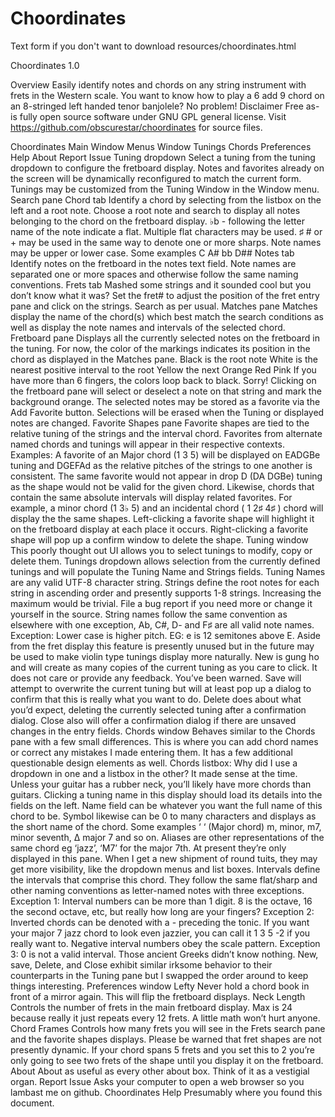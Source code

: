 # Choordinates

Text form if you don't want to download resources/choordinates.html

Choordinates 1.0

Overview
Easily identify notes and chords on any string instrument with frets in the Western scale.  You want to know how to play a 6 add 9 chord on an 8-stringed left handed tenor banjolele?  No problem!
Disclaimer
Free as-is fully open source software under GNU GPL general license. Visit https://github.com/obscurestar/choordinates for source files.

Choordinates Main  Window
Menus
Window
Tunings
Chords
Preferences
Help
About
Report Issue
Tuning dropdown
Select a tuning from the tuning dropdown to configure the fretboard display. Notes and favorites already on the screen will be dynamically reconfigured to match the current form.  Tunings may be customized from the Tuning Window in the Window menu.
Search pane
Chord tab
Identify a chord by selecting from the listbox on the left and a root note.
Choose a root note and search to display all notes belonging to the chord on the fretboard display.  ♭b - following the letter name of the note indicate a flat.  Multiple flat characters may be used. ♯ # or + may be used in the same way to denote one or more sharps.  Note names may be upper or lower case.  Some examples C A# bb D##
Notes tab
Identify notes on the fretboard in the notes text field.  Note names are separated one or more spaces and otherwise follow the same naming conventions.
Frets tab
Mashed some strings and it sounded cool but you don’t know what it was?  Set the fret# to adjust the position of the fret entry pane and click on the strings. Search as per usual.
Matches pane
Matches display the name of the chord(s) which best match the search conditions as well as display the note names and intervals of the selected chord. 
Fretboard pane
Displays all the currently selected notes on the fretboard in the tuning. For now, the color of the markings indicates its position in the chord as displayed in the Matches pane.
Black is the root note
White is the nearest positive interval to the root
Yellow the next
Orange
Red
Pink
If you have more than 6 fingers, the colors loop back to black.  Sorry!
Clicking on the fretboard pane will select or deselect a note on that string and mark the background orange. The selected notes may be stored as a favorite via the Add Favorite button.  Selections will be erased when the Tuning or displayed notes are changed.
Favorite Shapes pane
Favorite shapes are tied to the relative tuning of the strings and the interval chord.  Favorites from alternate named chords and tunings will appear in their respective contexts. Examples:
A favorite of an Major chord (1 3 5) will be displayed on EADGBe tuning and DGEFAd as the relative pitches of the strings to one another is consistent.  The same favorite would not appear in drop D (DA DGBe) tuning as the shape would not be valid for the given chord.
Likewise, chords that contain the same absolute intervals will display related favorites.  For example, a minor chord (1 3♭ 5) and an incidental chord ( 1 2♯ 4♯ ) chord will display the the same shapes.
Left-clicking a favorite shape will highlight it on the fretboard display at each place it occurs. 
Right-clicking a favorite shape will pop up a confirm window to delete the shape.
Tuning window
This poorly thought out UI allows you to select tunings to modify, copy or delete them.
Tunings dropdown allows selection from the currently defined tunings and will populate the Tuning Name and Strings fields.
Tuning Names are any valid UTF-8 character string.
Strings define the root notes for each string in ascending order and presently supports 1-8 strings.  Increasing the maximum would be trivial.  File a bug report if you need more or change it yourself in the source.   String names follow the same convention as elsewhere with one exception, Ab, C#, D- and F♯ are all valid note names.
Exception:  Lower case is higher pitch.  EG:  e is 12 semitones above E.   Aside from the fret display this feature is presently unused but in the future may be used to make violin type tunings display more naturally. 
New  is gung ho and will create as many copies of the current tuning as you care to click.  It does not care or provide any feedback. You’ve been warned.
Save will attempt to overwrite the current tuning but will at least pop up a dialog to confirm that this is really what you want to do.
Delete does about what you’d expect, deleting the currently selected tuning after a confirmation dialog.
Close also will offer a confirmation dialog if there are unsaved changes in the entry fields.
Chords window
Behaves similar to the Chords pane with a few small differences.  This is where you can add chord names or correct any mistakes I made entering them.  It has a few additional questionable design elements as well.
Chords listbox:  Why did I use a dropdown in one and a listbox in the other?  It made sense at the time. Unless your guitar has a rubber neck, you’ll likely have more chords than guitars.    Clicking a tuning name in this display should load its details into the fields on the left.
Name field can be whatever you want the full name of this chord to be. 
Symbol likewise can be 0 to many characters and displays as the short name of the chord.  Some examples ‘ ‘ (Major chord) m, minor, m7, minor seventh, ∆ major 7 and so on. 
Aliases are other representations of the same chord eg ‘jazz’, ‘M7’ for the major 7th.  At present they’re only displayed in this pane.  When I get a new shipment of round tuits, they may get more visibility, like the dropdown menus and list boxes.
Intervals define the intervals that comprise this chord.  They follow the same flat/sharp and other naming conventions as letter-named notes with three exceptions.
Exception 1: Interval numbers can be more than 1 digit.  8 is the octave, 16 the second octave, etc, but really how long are your fingers?
Exception 2:  Inverted chords can be denoted with a - preceding the tonic.   If you want your major 7 jazz chord to look even jazzier, you can call it 1 3 5 -2 if you really want to.  Negative interval numbers obey the scale pattern.
Exception 3:  0 is not a valid interval. Those ancient Greeks didn’t know nothing.
New, save, Delete, and Close exhibit similar irksome behavior to their counterparts in the Tuning pane but I swapped the order around to keep things interesting.
Preferences window
Lefty
Never hold a chord book in front of a mirror again.   This will flip the fretboard displays. 
Neck Length
Controls the number of frets in the main fretboard display.  Max is 24 because really it just repeats every 12 frets.  A little math won’t hurt anyone.
Chord Frames
Controls how many frets you will see in the Frets search pane and the favorite shapes displays.  Please be warned that fret shapes are not presently dynamic.  If your chord spans 5 frets and you set this to 2 you’re only going to see two frets of the shape until you display it on the fretboard.
About
About as useful as every other about box.  Think of it as a vestigial organ.
Report Issue
Asks your computer to open a web browser so you lambast me on github.
Choordinates Help
Presumably where you found this document.

